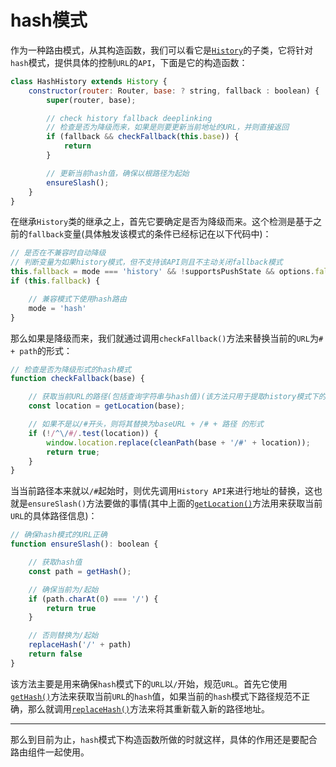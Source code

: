 # hash模式

作为一种路由模式，从其构造函数，我们可以看它是[`History`](../base基础模式/README.md)的子类，它将针对`hash`模式，提供具体的控制`URL`的`API`，下面是它的构造函数：

```js
class HashHistory extends History {
    constructor(router: Router, base: ? string, fallback : boolean) {
        super(router, base);

        // check history fallback deeplinking
        // 检查是否为降级而来，如果是则要更新当前地址的URL，并则直接返回
        if (fallback && checkFallback(this.base)) {
            return
        }

        // 更新当前hash值，确保以根路径为起始
        ensureSlash();
    }
}
```

在继承`History`类的继承之上，首先它要确定是否为降级而来。这个检测是基于之前的`fallback`变量(具体触发该模式的条件已经标记在以下代码中)：

```js
// 是否在不兼容时自动降级
// 判断变量为如果history模式，但不支持该API则且不主动关闭fallback模式
this.fallback = mode === 'history' && !supportsPushState && options.fallback !== false
if (this.fallback) {

    // 兼容模式下使用hash路由
    mode = 'hash'
}
```

那么如果是降级而来，我们就通过调用`checkFallback()`方法来替换当前的`URL`为`# + path`的形式：

```js
// 检查是否为降级形式的hash模式
function checkFallback(base) {

    // 获取当前URL的路径(包括查询字符串与hash值)(该方法只用于提取history模式下的路径)
    const location = getLocation(base);

    // 如果不是以/#开头，则将其替换为baseURL + /# + 路径 的形式
    if (!/^\/#/.test(location)) {
        window.location.replace(cleanPath(base + '/#' + location));
        return true;
    }
}
```

当当前路径本来就以`/#`起始时，则优先调用`History API`来进行地址的替换，这也就是`ensureSlash()`方法要做的事情(其中上面的[`getLocation()`](./工具方法/REAMDE.md#getlocation%e8%8e%b7%e5%8f%96%e5%bd%93%e5%89%8d%e8%b7%af%e5%be%84%e4%bf%a1%e6%81%af)方法用来获取当前`URL`的具体路径信息)：

```js
// 确保hash模式的URL正确
function ensureSlash(): boolean {

    // 获取hash值
    const path = getHash();

    // 确保当前为/起始
    if (path.charAt(0) === '/') {
        return true
    }

    // 否则替换为/起始
    replaceHash('/' + path)
    return false
}
```

该方法主要是用来确保`hash`模式下的`URL`以`/`开始，规范`URL`。首先它使用[`getHash()`](./工具方法/REAMDE.md#geturl%e8%8e%b7%e5%8f%96%e5%ae%8c%e6%95%b4%e7%9a%84url%e5%9c%b0%e5%9d%80)方法来获取当前`URL`的`hash`值，如果当前的`hash`模式下路径规范不正确，那么就调用[`replaceHash()`](./工具方法/REAMDE.md#replacehash%e6%9b%b4%e6%96%b0%e5%bd%93%e5%89%8d%e7%9a%84hash%e8%b7%af%e5%be%84%e5%80%bc)方法来将其重新载入新的路径地址。
____
那么到目前为止，`hash`模式下构造函数所做的时就这样，具体的作用还是要配合路由组件一起使用。
